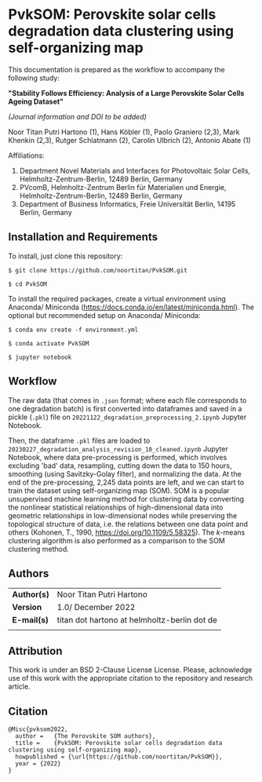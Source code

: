 # PvkSOM: Perovskite solar cells degradation data clustering using self-organizing map
This documentation is prepared as the workflow to accompany the following study:

**"Stability Follows Efficiency: Analysis of a Large Perovskite Solar Cells Ageing Dataset"**

*(Journal information and DOI to be added)*

Noor Titan Putri Hartono (1), Hans Köbler (1), Paolo Graniero (2,3), Mark Khenkin (2,3), Rutger Schlatmann (2), Carolin Ulbrich (2), Antonio Abate (1)

Affiliations:

1. Department Novel Materials and Interfaces for Photovoltaic Solar Cells, Helmholtz-Zentrum-Berlin, 12489 Berlin, Germany
2. PVcomB, Helmholtz-Zentrum Berlin für Materialien und Energie, Helmholtz-Zentrum-Berlin, 12489 Berlin, Germany
3. Department of Business Informatics, Freie Universität Berlin, 14195 Berlin, Germany

## Installation and Requirements
To install, just clone this repository:

`$ git clone https://github.com/noortitan/PvkSOM.git`

`$ cd PvkSOM`

To install the required packages, create a virtual environment using Anaconda/ Miniconda (https://docs.conda.io/en/latest/miniconda.html). The optional but recommended setup on Anaconda/ Miniconda:

`$ conda env create -f environment.yml`

`$ conda activate PvkSOM`

`$ jupyter notebook`

## Workflow
The raw data (that comes in `.json` format; where each file corresponds to one degradation batch) is first converted into dataframes and saved in a pickle (`.pkl`) file on `20221122_degradation_preprocessing_2.ipynb` Jupyter Notebook.

Then, the dataframe `.pkl` files are loaded to `20230227_degradation_analysis_revision_10_cleaned.ipynb` Jupyter Notebook, where data pre-processing is performed, which involves excluding 'bad' data, resampling, cutting down the data to 150 hours, smoothing (using Savitzky-Golay filter), and normalizing the data. At the end of the pre-processing, 2,245 data points are left, and we can start to train the dataset using self-organizing map (SOM). SOM is a popular unsupervised machine learning method for clustering data by converting the nonlinear statistical relationships of high-dimensional data into geometric relationships in low-dimensional nodes while preserving the topological structure of data, i.e. the relations between one data point and others (Kohonen, T., 1990, https://doi.org/10.1109/5.58325). The *k*-means clustering algorithm is also performed as a comparison to the SOM clustering method. 

## Authors
| |  | 
|---|---|
|**Author(s)** | Noor Titan Putri Hartono |
|**Version** | 1.0/ December 2022  |   
|**E-mail(s)**   | titan dot hartono at helmholtz-berlin dot de  |
| | |

## Attribution
This work is under an BSD 2-Clause License License. Please, acknowledge use of this work with the appropriate citation to the repository and research article.

## Citation

    @Misc{pvksom2022,
      author =   {The Perovskite SOM authors},
      title =    {PvkSOM: Perovskite solar cells degradation data clustering using self-organizing map},
      howpublished = {\url{https://github.com/noortitan/PvkSOM}},
      year = {2022}
    }
